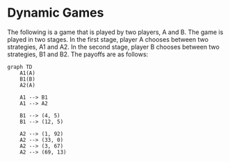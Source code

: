 # Dynamic Games

The following is a game that is played by two players, A and B. The game is played in two stages. In the first stage, player A chooses between two strategies, A1 and A2. In the second stage, player B chooses between two strategies, B1 and B2. The payoffs are as follows:


```mermaid
graph TD
    A1(A)
    B1(B)
    A2(A)
    
    A1 --> B1
    A1 --> A2
    
    B1 --> (4, 5)
    B1 --> (12, 5)
    
    A2 --> (1, 92)
    A2 --> (33, 0)
    A2 --> (3, 67)
    A2 --> (69, 13)

```
